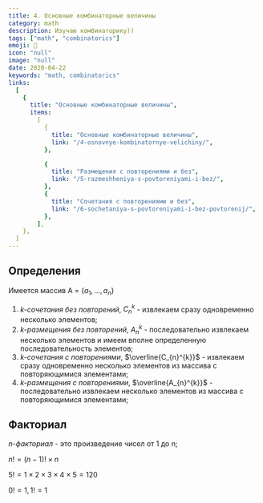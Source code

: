 ```yaml
---
title: 4. Основные комбинаторные величины
category: math
description: Изучаю комбинаторику))
tags: ["math", "combinatorics"]
emoji: 👾
icon: "null"
image: "null"
date: 2020-04-22
keywords: "math, combinatorics"
links:
  [
    {
      title: "Основные комбинаторные величины",
      items:
        [
          {
            title: "Основные комбинаторные величины",
            link: "/4-osnovnye-kombinatornye-velichiny/",
          },

          {
            title: "Размещения с повторениями и без",
            link: "/5-razmeshheniya-s-povtoreniyami-i-bez/",
          },
          {
            title: "Сочетания с повторениями и без",
            link: "/6-sochetaniya-s-povtoreniyami-i-bez-povtorenij/",
          },
        ],
    },
  ]
---
```


## Определения

Имеется массив А = {${a_{1}, ..., a_{n}}$}

1. _k-сочетания без повторений_, $C_{n}^{k}$ - извлекаем сразу одновременно несколько элементов;
2. _k-размещения без повторений_, $A_{n}^{k}$ - последовательно извлекаем несколько элементов и имеем вполне определенную последовательность элементов;
3. _k-сочетания с повторениями_, $\overline{C_{n}^{k}}$ - извлекаем сразу одновременно несколько элементов из массива с повторяющимися элементами;
4. _k-размещения с повторениями_, $\overline{A_{n}^{k}}$ - последовательно извлекаем несколько элементов из массива с повторяющимися элементами;

## Факториал

_n-факториал_ - это произведение чисел от 1 до n;

$n! = (n-1)! \times n$

$5! = 1 \times 2 \times 3 \times 4 \times 5 = 120$

$0! = 1, 1! = 1$
